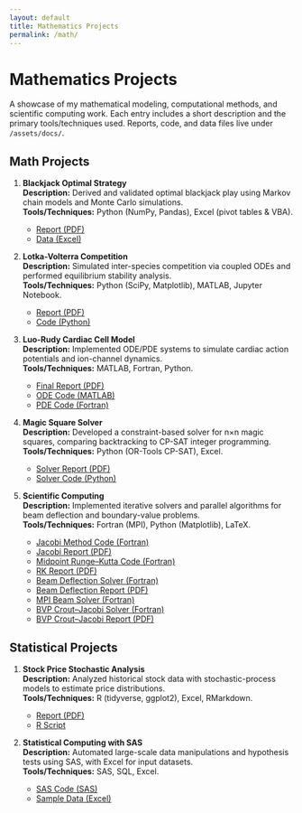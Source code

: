 ```yaml
---
layout: default
title: Mathematics Projects
permalink: /math/
---
```


# Mathematics Projects

A showcase of my mathematical modeling, computational methods, and scientific computing work. Each entry includes a short description and the primary tools/techniques used. Reports, code, and data files live under `/assets/docs/`.

## Math Projects

1. **Blackjack Optimal Strategy**  
   **Description:** Derived and validated optimal blackjack play using Markov chain models and Monte Carlo simulations.  
   **Tools/Techniques:** Python (NumPy, Pandas), Excel (pivot tables & VBA).  
   - [Report (PDF)](/assets/docs/BJPROJECT.pdf)  
   - [Data (Excel)](/assets/docs/BJPROJECT.xlsx)

2. **Lotka-Volterra Competition**  
   **Description:** Simulated inter-species competition via coupled ODEs and performed equilibrium stability analysis.  
   **Tools/Techniques:** Python (SciPy, Matplotlib), MATLAB, Jupyter Notebook.  
   - [Report (PDF)](/assets/docs/Competition_Model.pdf)  
   - [Code (Python)](/assets/docs/lotka_volterra_code.py)

3. **Luo-Rudy Cardiac Cell Model**  
   **Description:** Implemented ODE/PDE systems to simulate cardiac action potentials and ion-channel dynamics.  
   **Tools/Techniques:** MATLAB, Fortran, Python.  
   - [Final Report (PDF)](/assets/docs/MAT555_Luo-Rudy_Final.pdf)  
   - [ODE Code (MATLAB)](/assets/docs/luo_rudy_ode.m)  
   - [PDE Code (Fortran)](/assets/docs/luo_rudy_pde.f90)

4. **Magic Square Solver**  
   **Description:** Developed a constraint-based solver for n×n magic squares, comparing backtracking to CP-SAT integer programming.  
   **Tools/Techniques:** Python (OR-Tools CP-SAT), Excel.  
   - [Solver Report (PDF)](/assets/docs/Magic_Square_Solver.pdf)  
   - [Solver Code (Python)](/assets/docs/magic_square_solver.py)

5. **Scientific Computing**  
   **Description:** Implemented iterative solvers and parallel algorithms for beam deflection and boundary-value problems.  
   **Tools/Techniques:** Fortran (MPI), Python (Matplotlib), LaTeX.  
   - [Jacobi Method Code (Fortran)](/assets/docs/jacobi.f90)  
   - [Jacobi Report (PDF)](/assets/docs/Jacobi_Method_Report.pdf)  
   - [Midpoint Runge–Kutta Code (Fortran)](/assets/docs/Midpoint_RK.f90)  
   - [RK Report (PDF)](/assets/docs/RK_Method_Report.pdf)  
   - [Beam Deflection Solver (Fortran)](/assets/docs/def_beam.f90)  
   - [Beam Deflection Report (PDF)](/assets/docs/Beam_Deflection_Report.pdf)  
   - [MPI Beam Solver (Fortran)](/assets/docs/def_beam_mpi.f90)  
   - [BVP Crout–Jacobi Solver (Fortran)](/assets/docs/BVP_Crout_Jacob.f90)  
   - [BVP Crout–Jacobi Report (PDF)](/assets/docs/BVP_Crout_Jacob_Report.pdf)

## Statistical Projects

1. **Stock Price Stochastic Analysis**  
   **Description:** Analyzed historical stock data with stochastic-process models to estimate price distributions.  
   **Tools/Techniques:** R (tidyverse, ggplot2), Excel, RMarkdown.  
   - [Report (PDF)](/assets/docs/stock_report.pdf)  
   - [R Script](/assets/docs/stock_analysis.R)

2. **Statistical Computing with SAS**  
   **Description:** Automated large-scale data manipulations and hypothesis tests using SAS, with Excel for input datasets.  
   **Tools/Techniques:** SAS, SQL, Excel.  
   - [SAS Code (SAS)](/assets/docs/statistical_computing.sas)  
   - [Sample Data (Excel)](/assets/docs/statistical_data.xlsx)
